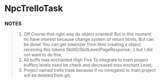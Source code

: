 # NpcTrelloTask
### NOTES
> 1. Off Course that right way do object oriented! But in this moment no have interest because change system of return htmls; But can be done! You can get tokenizer from html creating a object receiving this tokens SkillID/SkillLevel/PageResponse; :) but I did not want to do this;
> 2. All buffs max enchanted High Five To integrate to main project buffers levels need be check and decreased max enchant Level;
> 3. Project named trello trask because if no intregated to main project will be deleted from git;

